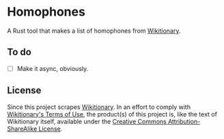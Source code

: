 # Homophones

A Rust tool that makes a list of homophones from [Wikitionary](https://en.wiktionary.org/wiki/Wiktionary:Main_Page).

## To do
- [ ] Make it async, obviously.

## License

Since this project scrapes [Wikitionary](https://en.wiktionary.org/wiki/Wiktionary:Main_Page). In an effort to comply with [Wikitionary's Terms of Use](https://foundation.wikimedia.org/wiki/Terms_of_Use/en), the product(s) of this project is, like the text of Wikitionary itself, available under the [Creative Commons Attribution-ShareAlike License](https://creativecommons.org/licenses/by-sa/3.0/).
